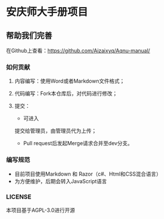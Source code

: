 # 安庆师大手册项目

## 帮助我们完善



在Github上查看：https://github.com/Aizaixyq/Aqnu-manual/



### 如何贡献

1. 内容编写：使用Word或者Markdown文件格式；

2. 代码编写：Fork本仓库后，对代码进行修改；

3. 提交：

   - 可进入

   [Aqnu手册QQ群]: https://jq.qq.com/?_wv=1027&amp;k=2DiXmDIe

   提交给管理员，由管理员代为上传；

   - Pull request后发起Merge请求合并至dev分支。

### 编写规范

- 目前项目使用Markdown 和 Razor（c#、Html和CSS混合语言）
- 为方便维护，后期会转入JavaScript语言

### LICENSE

本项目基于AGPL-3.0进行开源

